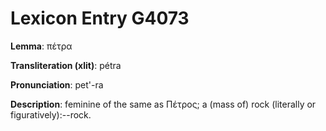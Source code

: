 # Lexicon Entry G4073

**Lemma**: πέτρα

**Transliteration (xlit)**: pétra

**Pronunciation**: pet'-ra

**Description**:
feminine of the same as Πέτρος; a (mass of) rock (literally or figuratively):--rock.
